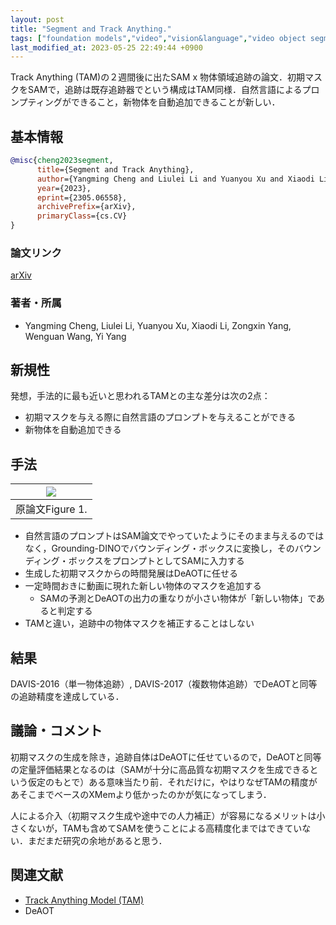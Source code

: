 ```yaml
---
layout: post
title: "Segment and Track Anything."
tags: ["foundation models","video","vision&language","video object segmentation"]
last_modified_at: 2023-05-25 22:49:44 +0900
---
```


Track Anything (TAM)の２週間後に出たSAM x 物体領域追跡の論文．初期マスクをSAMで，追跡は既存追跡器でという構成はTAM同様．自然言語によるプロンプティングができること，新物体を自動追加できることが新しい．

## 基本情報

```bibtex
@misc{cheng2023segment,
      title={Segment and Track Anything}, 
      author={Yangming Cheng and Liulei Li and Yuanyou Xu and Xiaodi Li and Zongxin Yang and Wenguan Wang and Yi Yang},
      year={2023},
      eprint={2305.06558},
      archivePrefix={arXiv},
      primaryClass={cs.CV}
}
```

### 論文リンク

[arXiv](https://arxiv.org/abs/2305.06558)

### 著者・所属

* Yangming Cheng, Liulei Li, Yuanyou Xu, Xiaodi Li, Zongxin Yang, Wenguan Wang, Yi Yang

## 新規性

発想，手法的に最も近いと思われるTAMとの主な差分は次の2点：

* 初期マスクを与える際に自然言語のプロンプトを与えることができる
* 新物体を自動追加できる

## 手法

|<img src="https://i.gyazo.com/e367c50b0e4e4aa76d6891d0e29bdefb.png">|
| -------------- |
| 原論文Figure 1. |

* 自然言語のプロンプトはSAM論文でやっていたようにそのまま与えるのではなく，Grounding-DINOでバウンディング・ボックスに変換し，そのバウンディング・ボックスをプロンプトとしてSAMに入力する
* 生成した初期マスクからの時間発展はDeAOTに任せる
* 一定時間おきに動画に現れた新しい物体のマスクを追加する
    * SAMの予測とDeAOTの出力の重なりが小さい物体が「新しい物体」であると判定する
* TAMと違い，追跡中の物体マスクを補正することはしない

## 結果

DAVIS-2016（単一物体追跡）, DAVIS-2017（複数物体追跡）でDeAOTと同等の追跡精度を達成している．

## 議論・コメント

初期マスクの生成を除き，追跡自体はDeAOTに任せているので，DeAOTと同等の定量評価結果となるのは（SAMが十分に高品質な初期マスクを生成できるという仮定のもとで）ある意味当たり前．それだけに，やはりなぜTAMの精度があそこまでベースのXMemより低かったのかが気になってしまう．

人による介入（初期マスク生成や途中での人力補正）が容易になるメリットは小さくないが，TAMも含めてSAMを使うことによる高精度化まではできていない．まだまだ研究の余地があると思う．

## 関連文献

* [Track Anything Model (TAM)](https://3btheory.github.io/literature-memorandum/2023/05/25/track-anything.html)
* DeAOT
